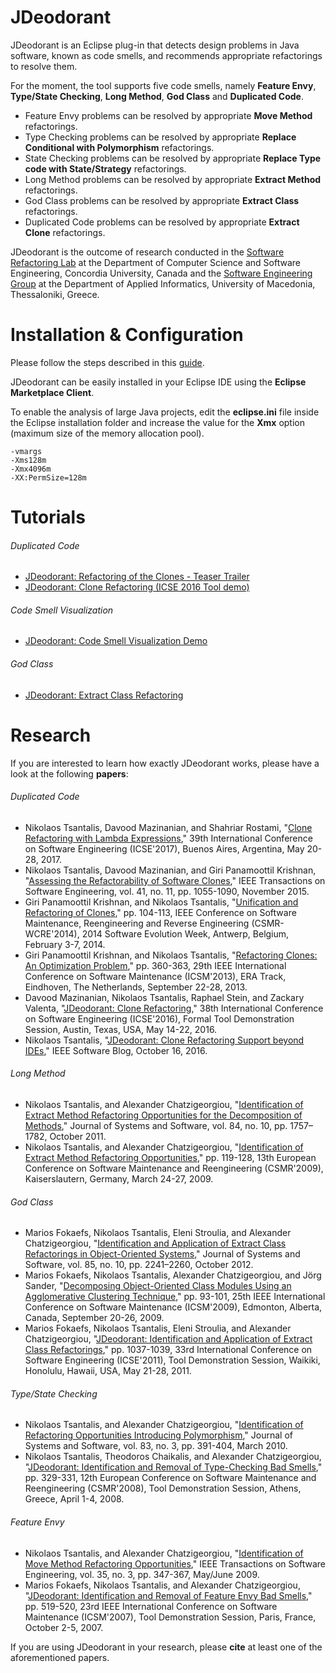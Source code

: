 # JDeodorant
JDeodorant is an Eclipse plug-in that detects design problems in Java software, known as code smells, and recommends appropriate refactorings to resolve them.

For the moment, the tool supports five code smells, namely **Feature Envy**, **Type/State Checking**, **Long Method**, **God Class** and **Duplicated Code**.

- Feature Envy problems can be resolved by appropriate **Move Method** refactorings.
- Type Checking problems can be resolved by appropriate **Replace Conditional with Polymorphism** refactorings.
- State Checking problems can be resolved by appropriate **Replace Type code with State/Strategy** refactorings.
- Long Method problems can be resolved by appropriate **Extract Method** refactorings.
- God Class problems can be resolved by appropriate **Extract Class** refactorings.
- Duplicated Code problems can be resolved by appropriate **Extract Clone** refactorings.

JDeodorant is the outcome of research conducted in the [Software Refactoring Lab](http://users.encs.concordia.ca/~nikolaos/) at the Department of Computer Science and Software Engineering, Concordia University, Canada
and the [Software Engineering Group](http://se.uom.gr/) at the Department of Applied Informatics, University of Macedonia, Thessaloniki, Greece.

# Installation & Configuration
Please follow the steps described in this [guide](http://users.encs.concordia.ca/~nikolaos/jdeodorant/files_JDeodorant/JDeodorant_Installation_Guide.pdf).

JDeodorant can be easily installed in your Eclipse IDE using the **Eclipse Marketplace Client**.

To enable the analysis of large Java projects, edit the **eclipse.ini** file inside the Eclipse installation folder and increase the value for the **Xmx** option (maximum size of the memory allocation pool).
```
-vmargs
-Xms128m
-Xmx4096m
-XX:PermSize=128m
```

# Tutorials
###### Duplicated Code
- [JDeodorant: Refactoring of the Clones - Teaser Trailer](https://www.youtube.com/watch?v=_WPtgG6JwJ8)
- [JDeodorant: Clone Refactoring (ICSE 2016 Tool demo)](https://www.youtube.com/watch?v=K_xAEqIEJ-4)

###### Code Smell Visualization
- [JDeodorant: Code Smell Visualization Demo](https://www.youtube.com/watch?v=LtH8uF0epV0)

###### God Class
- [JDeodorant: Extract Class Refactoring](https://www.youtube.com/watch?v=h8K2M-lbDYo)

# Research
If you are interested to learn how exactly JDeodorant works, please have a look at the following **papers**:
###### Duplicated Code
- Nikolaos Tsantalis, Davood Mazinanian, and Shahriar Rostami, "[Clone Refactoring with Lambda Expressions](https://users.encs.concordia.ca/~nikolaos/publications/ICSE_2017.pdf)," 39th International Conference on Software Engineering (ICSE'2017), Buenos Aires, Argentina, May 20-28, 2017.
- Nikolaos Tsantalis, Davood Mazinanian, and Giri Panamoottil Krishnan, "[Assessing the Refactorability of Software Clones](http://users.encs.concordia.ca/~nikolaos/publications/TSE_2015.pdf)," IEEE Transactions on Software Engineering, vol. 41, no. 11, pp. 1055-1090, November 2015.
- Giri Panamoottil Krishnan, and Nikolaos Tsantalis, "[Unification and Refactoring of Clones](http://users.encs.concordia.ca/~nikolaos/publications/CSMR-WCRE_2014.pdf)," pp. 104-113, IEEE Conference on Software Maintenance, Reengineering and Reverse Engineering (CSMR-WCRE'2014), 2014 Software Evolution Week, Antwerp, Belgium, February 3-7, 2014.
- Giri Panamoottil Krishnan, and Nikolaos Tsantalis, "[Refactoring Clones: An Optimization Problem](http://users.encs.concordia.ca/~nikolaos/publications/ICSM_2013.pdf)," pp. 360-363, 29th IEEE International Conference on Software Maintenance (ICSM'2013), ERA Track, Eindhoven, The Netherlands, September 22-28, 2013.
- Davood Mazinanian, Nikolaos Tsantalis, Raphael Stein, and Zackary Valenta, "[JDeodorant: Clone Refactoring](http://users.encs.concordia.ca/~nikolaos/publications/ICSE_2016.pdf)," 38th International Conference on Software Engineering (ICSE'2016), Formal Tool Demonstration Session, Austin, Texas, USA, May 14-22, 2016.
- Nikolaos Tsantalis, "[JDeodorant: Clone Refactoring Support beyond IDEs](http://blog.ieeesoftware.org/2016/10/jdeodorant-clone-refactoring-support.html)," IEEE Software Blog, October 16, 2016.

###### Long Method
- Nikolaos Tsantalis, and Alexander Chatzigeorgiou, "[Identification of Extract Method Refactoring Opportunities for the Decomposition of Methods](http://users.encs.concordia.ca/~nikolaos/publications/JSS_2011.pdf)," Journal of Systems and Software, vol. 84, no. 10, pp. 1757–1782, October 2011.
- Nikolaos Tsantalis, and Alexander Chatzigeorgiou, "[Identification of Extract Method Refactoring Opportunities](http://users.encs.concordia.ca/~nikolaos/publications/CSMR_2009.pdf)," pp. 119-128, 13th European Conference on Software Maintenance and Reengineering (CSMR'2009), Kaiserslautern, Germany, March 24-27, 2009.

###### God Class
- Marios Fokaefs, Nikolaos Tsantalis, Eleni Stroulia, and Alexander Chatzigeorgiou, "[Identification and Application of Extract Class Refactorings in Object-Oriented Systems](http://users.encs.concordia.ca/~nikolaos/publications/JSS_2012.pdf)," Journal of Systems and Software, vol. 85, no. 10, pp. 2241–2260, October 2012.
- Marios Fokaefs, Nikolaos Tsantalis, Alexander Chatzigeorgiou, and Jörg Sander, "[Decomposing Object-Oriented Class Modules Using an Agglomerative Clustering Technique](http://users.encs.concordia.ca/~nikolaos/publications/ICSM_2009.pdf)," pp. 93-101, 25th IEEE International Conference on Software Maintenance (ICSM'2009), Edmonton, Alberta, Canada, September 20-26, 2009.
- Marios Fokaefs, Nikolaos Tsantalis, Eleni Stroulia, and Alexander Chatzigeorgiou, "[JDeodorant: Identification and Application of Extract Class Refactorings](http://users.encs.concordia.ca/~nikolaos/publications/ICSE_2011.pdf)," pp. 1037-1039, 33rd International Conference on Software Engineering (ICSE'2011), Tool Demonstration Session, Waikiki, Honolulu, Hawaii, USA, May 21-28, 2011.

###### Type/State Checking
- Nikolaos Tsantalis, and Alexander Chatzigeorgiou, "[Identification of Refactoring Opportunities Introducing Polymorphism](http://users.encs.concordia.ca/~nikolaos/publications/JSS_2010.pdf)," Journal of Systems and Software, vol. 83, no. 3, pp. 391-404, March 2010.
- Nikolaos Tsantalis, Theodoros Chaikalis, and Alexander Chatzigeorgiou, "[JDeodorant: Identification and Removal of Type-Checking Bad Smells](http://users.encs.concordia.ca/~nikolaos/publications/CSMR_2008.pdf)," pp. 329-331, 12th European Conference on Software Maintenance and Reengineering (CSMR'2008), Tool Demonstration Session, Athens, Greece, April 1-4, 2008.

###### Feature Envy
- Nikolaos Tsantalis, and Alexander Chatzigeorgiou, "[Identification of Move Method Refactoring Opportunities](http://users.encs.concordia.ca/~nikolaos/publications/TSE_2009.pdf)," IEEE Transactions on Software Engineering, vol. 35, no. 3, pp. 347-367, May/June 2009.
- Marios Fokaefs, Nikolaos Tsantalis, and Alexander Chatzigeorgiou, "[JDeodorant: Identification and Removal of Feature Envy Bad Smells](http://users.encs.concordia.ca/~nikolaos/publications/ICSM_2007.pdf)," pp. 519-520, 23rd IEEE International Conference on Software Maintenance (ICSM'2007), Tool Demonstration Session, Paris, France, October 2-5, 2007.

If you are using JDeodorant in your research, please **cite** at least one of the aforementioned papers.
